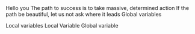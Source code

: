 <o>
Hello you
The path to success is to take massive, determined action
If the path be beautiful, let us not ask where it leads
Global variables

Local variables
Local Variable
Global variable
